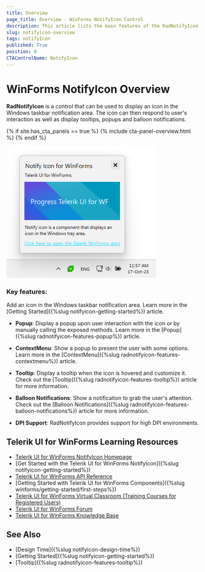 ```yaml
---
title: Overview
page_title: Overview - WinForms NotifyIcon Control
description: This article lists the main features of the RadNotifyIcon control.
slug: notifyicon-overview
tags: notifyIcon
published: True
position: 0
CTAControlName: NotifyIcon
---
```


# WinForms NotifyIcon Overview

**RadNotifyIcon** is a control that can be used to display an icon in the Windows taskbar notification area. The icon can then respond to user's interaction as well as display tooltips, popups and balloon notifications.

{% if site.has_cta_panels == true %}
{% include cta-panel-overview.html %}
{% endif %}

![WinForms NotifyIcon Overview](images/notifyicon-overview.png)

### Key features:

Add an icon in the Windows taskbar notification area. Learn more in the [Getting Started]({%slug notifyicon-getting-started%}) article.

* **Popup**: Display a popup upon user interaction with the icon or by manually calling the exposed methods. Learn more in the [Popup]({%slug radnotifyicon-features-popup%}) article.

* **ContextMenu**: Show a popup to present the user with some options. Learn more in the [ContextMenu]({%slug radnotifyicon-features-contextmenu%}) article.

* **Tooltip**: Display a tooltip when the icon is hovered and customize it. Check out the [Tooltip]({%slug radnotifyicon-features-tooltip%}) article for more information.

* **Balloon Notifications**: Show a notification to grab the user's attention. Check out the [Balloon Notifications]({%slug radnotifyicon-features-balloon-notifications%}) article for more information.

* **DPI Support**: RadNotifyIcon provides support for high DPI environments.


## Telerik UI for WinForms Learning Resources
* [Telerik UI for WinForms NotifyIcon Homepage](https://www.telerik.com/products/winforms/notifyicon.aspx)
* [Get Started with the Telerik UI for WinForms NotifyIcon]({%slug notifyicon-getting-started%})
* [Telerik UI for WinForms API Reference](https://docs.telerik.com/devtools/winforms/api/)
* [Getting Started with Telerik UI for WinForms Components]({%slug winforms/getting-started/first-steps%})
* [Telerik UI for WinForms Virtual Classroom (Training Courses for Registered Users)](https://learn.telerik.com/learn/course/external/view/elearning/17/TelerikUIforWinForms) 
* [Telerik UI for WinForms Forum](https://www.telerik.com/forums/winforms)
* [Telerik UI for WinForms Knowledge Base](https://docs.telerik.com/devtools/winforms/knowledge-base)

## See Also

* [Design Time]({%slug notifyicon-design-time%})
* [Getting Started]({%slug notifyicon-getting-started%})
* [Tooltip]({%slug radnotifyicon-features-tooltip%})

